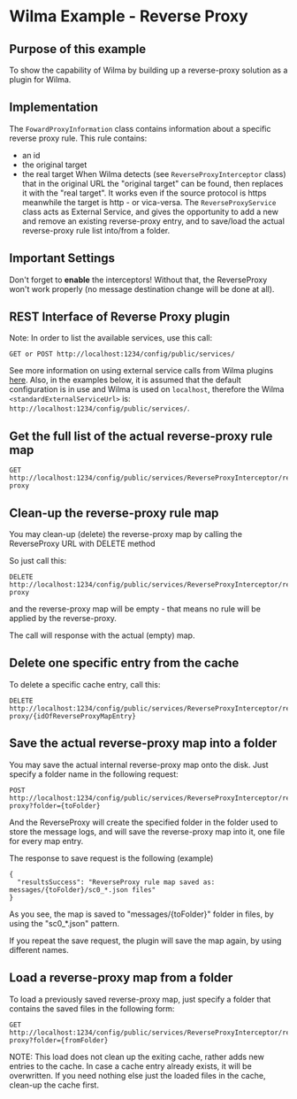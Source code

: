 Wilma Example - Reverse Proxy
=============================

Purpose of this example
---------------------------------------
To show the capability of Wilma by building up a reverse-proxy solution as a plugin for Wilma.

Implementation
---------------------------------------
The `FowardProxyInformation` class contains information about a specific reverse proxy rule. This rule contains:
- an id
- the original target
- the real target
When Wilma detects (see `ReverseProxyInterceptor` class) that in the original URL the "original target" can be found, 
then replaces it with the "real target". It works even if the source protocol is https meanwhile the target is http - or vica-versa.
The `ReverseProxyService` class acts as External Service, and gives the opportunity to add a new and remove an existing 
reverse-proxy entry, and to save/load the actual reverse-proxy rule list into/from a folder.

Important Settings
---------------------------------------
Don't forget to **enable** the interceptors! Without that, the ReverseProxy won't work properly (no message destination change will be done at all).

REST Interface of Reverse Proxy plugin
---------------------------------------
Note: In order to list the available services, use this call:
```
GET or POST http://localhost:1234/config/public/services/
```
See more information on using external service calls from Wilma plugins [here](https://github.com/epam/Wilma/wiki/Service-extensions-in-Plugins).
Also, in the examples below, it is assumed that the default configuration is in use and Wilma is used on `localhost`,
therefore the Wilma `<standardExternalServiceUrl>` is: `http://localhost:1234/config/public/services/`.

Get the full list of the actual reverse-proxy rule map
---
```
GET http://localhost:1234/config/public/services/ReverseProxyInterceptor/reverse-proxy
```

Clean-up the reverse-proxy rule map
------------------
You may clean-up (delete) the reverse-proxy map by calling the ReverseProxy URL with DELETE method

So just call this:
```
DELETE http://localhost:1234/config/public/services/ReverseProxyInterceptor/reverse-proxy
```
and the reverse-proxy map will be empty - that means no rule will be applied by the reverse-proxy.

The call will response with the actual (empty) map.

Delete one specific entry from the cache
--------------------------
To delete a specific cache entry, call this:
```
DELETE http://localhost:1234/config/public/services/ReverseProxyInterceptor/reverse-proxy/{idOfReverseProxyMapEntry}
```

Save the actual reverse-proxy map into a folder
-----------------------------------
You may save the actual internal reverse-proxy map onto the disk.
Just specify a folder name in the following request:

```
POST http://localhost:1234/config/public/services/ReverseProxyInterceptor/reverse-proxy?folder={toFolder}
```
And the ReverseProxy will create the specified folder in the folder used to store the message logs, and will save the reverse-proxy map into it,
one file for every map entry.

The response to save request is the following (example)
```
{
  "resultsSuccess": "ReverseProxy rule map saved as: messages/{toFolder}/sc0_*.json files"
}
```
As you see, the map is saved to "messages/{toFolder}" folder in files, by using the "sc0_*.json" pattern.

If you repeat the save request, the plugin will save the map again, by using different names.

Load a reverse-proxy map  from a folder
--------------------------
To load a previously saved reverse-proxy map, just specify a folder that contains the saved files in the following form:
```
GET http://localhost:1234/config/public/services/ReverseProxyInterceptor/reverse-proxy?folder={fromFolder}
```
NOTE: This load does not clean up the exiting cache, rather adds new entries to the cache.
In case a cache entry already exists, it will be overwritten. If you need nothing else just the loaded files in the cache, clean-up the cache first.
